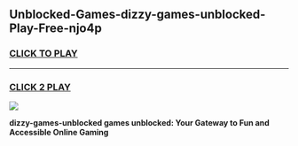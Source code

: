 
## Unblocked-Games-dizzy-games-unblocked-Play-Free-njo4p
<h3>
<a href="https://premium76.site?title=dizzy-games-unblocked&ref=17A">CLICK TO PLAY</a></h3>
<hr>

<h3>
<a href="https://premium76.site?title=dizzy-games-unblocked&ref=17A">CLICK 2 PLAY</a>
  
</h3>

<a href="https://premium76.site?title=dizzy-games-unblocked&ref=17A"><img src="https://clearcache.store/games.png"></a>


**dizzy-games-unblocked games unblocked: Your Gateway to Fun and Accessible Online Gaming**
